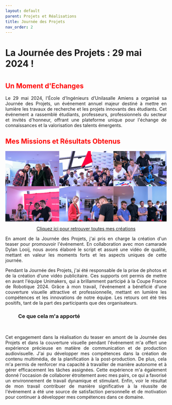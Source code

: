 ```yaml
---
layout: default
parent: Projets et Réalisations
title: Journée des Projets
nav_order: 2
---
```


<h1><strong>La Journée des Projets : 29 mai 2024 !</strong><h1>

<h2 style="color: red;"><strong>Un Moment d'Echanges</strong></h2>

<p align="justify">Le 29 mai 2024, l'École d'Ingénieurs d’Unilasalle Amiens a organisé sa Journée des Projets, un événement annuel majeur destiné à mettre en lumière les travaux de recherche et les projets innovants des étudiants. Cet événement a rassemblé étudiants, professeurs, professionnels du secteur et invités d'honneur, offrant une plateforme unique pour l'échange de connaissances et la valorisation des talents émergents.</p>

<h2 style="color: red;"><strong>Mes Missions et Résultats Obtenus</strong></h2>

<img src="../../images/photos_jprojets.png" alt="6 photos prises journée des projets" style="max-width: 100%; display: block; margin: 0 auto;">

<p align ="center"><a href="https://unimakers.fr/doc_com/Projets_et_realisations/creations.html">Cliquez ici pour retrouver toutes mes créations</a></p> <!--à revoir-->

<p align="justify">En amont de la Journée des Projets, j'ai pris en charge la création d'un teaser pour promouvoir l'événement. En collaboration avec mon camarade Dylan Looij, nous avons élaboré le script et assuré une vidéo de qualité, mettant en valeur les moments forts et les aspects uniques de cette journée.</p>

<p align="justify">Pendant la Journée des Projets, j'ai été responsable de la prise de photos et de la création d'une vidéo publicitaire. Ces supports ont permis de mettre en avant l'équipe Unimakers, qui a brillamment participé à la Coupe France de Robotique 2024. Grâce à mon travail, l'événement a bénéficié d'une couverture visuelle attractive et professionnelle, mettant en lumière les compétences et les innovations de notre équipe. Les retours ont été très positifs, tant de la part des participants que des organisateurs.</p>

<h3 style="margin-left: 40px;">Ce que cela m'a apporté</h3>

<br>

<p align ="justify">Cet engagement dans la réalisation du teaser en amont de la Journée des Projets et dans la couverture visuelle pendant l'événement m'a offert une expérience précieuse en matière de communication et de production audiovisuelle. J'ai pu développer mes compétences dans la création de contenu multimédia, de la planification à la post-production. De plus, cela m'a permis de renforcer ma capacité à travailler de manière autonome et à gérer efficacement les tâches assignées. Cette expérience m'a également donné l'occasion de collaborer étroitement avec mes pairs, ce qui a favorisé un environnement de travail dynamique et stimulant. Enfin, voir le résultat de mon travail contribuer de manière significative à la réussite de l'événement a été une source de satisfaction personnelle et de motivation pour continuer à développer mes compétences dans ce domaine.</p>